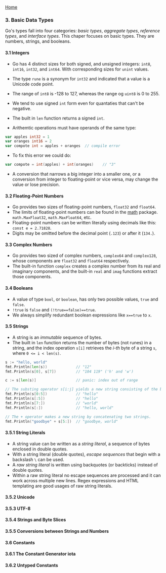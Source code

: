[Home](https://github.com/bradfield-csi-5/shane325/blob/main/prep-phase/go/notes/the_go_programming_language.md)

### 3. Basic Data Types
Go's types fall into four categories: _basic types_, _aggregate types_, _reference types_, and _interface types_. This chaper focuses on basic types. They are numbers, strings, and booleans.

#### 3.1 Integers
- Go has 4 distinct sizes for both signed, and unsigned integers: `int8`, `int16`, `int32`, and `int64`. With corresponding sizes for `unint` values.
- The type `rune` is a synonym for `int32` and indicated that a value is a Unicode code point.
- The range of `int8` is -128 to 127, whereas the range og `uint8` is 0 to 255.
- We tend to use signed `int` form even for quantaties that can't be negative.
- The built in `len` function returns a signed `int`.

- Arithemtic operations must have operands of the same type:

```go
var apples int32 = 1
var oranges int16 = 2
var compote int = apples + oranges  // compile error
```

- To fix this error we could do:

```go
var compote = int(apples) + int(oranges)    // "3"
```

- A conversion that narrows a big integer into a smaller one, or a conversion from integer to floating-point or vice versa, may change the value or lose precision.

#### 3.2 Floating-Point Numbers
- Go provides two sizes of floating-point numbers, `float32` and `float64`.
- The limits of floating-point numbers can be found in the [math](https://pkg.go.dev/math) package. `math.MaxFloat32`, `math.MaxFloat64`, etc.
- Floating-point numbers can be written literally using decimals like this: `const e = 2.71828`.
- Digits may be omitted before the decimal point (`.123`) or after it (`134.`).

#### 3.3 Complex Numbers
- Go provides two sized of complex numbers, `complex64` and `complex128`, whose components are `float32` and `float64` respectively.
- The built-in function `complex` creates a complex number from its real and imaginary components, and the built-in `real` and `imag` functions extract those components.

#### 3.4 Booleans
- A value of type `bool`, or `boolean`, has only two possible values, `true` and `false`.
- `!true` is `false` and `(!true==false)==true`.
- We always simplify redundant boolean expressions like `x==true` to `x`.

#### 3.5 Strings
- A string is an *immutable* sequence of bytes.
- The built in `len` function returns the number of bytes (not runes) in a string, and the index operation `s[i]` retrieves the _i-th_ byte of a string `s`, where `0 <= i < len(s)`.

```go
s := "hello, world"
fmt.Println(len(s))             // "12"
fmt.Println(s[0], s[7])         // "104 119" ('h' and 'w')

c := s[len(s)]                  // panic: index out of range

// The substing operator s[i:j] yields a new string consisting of the bytes of the original string.
fmt.Println(s[0:5])             // "hello"
fmt.Println(s[:5])              // "hello"
fmt.Println(s[7:])              // "world"
fmt.Println(s[:])               // "hello, world"

// The + operator makes a new string by concatenating two strings.
fmt.Println("goodbye" + s[5:])  // "goodbye, world"
```

#### 3.5.1 String Literals
- A string value can be written as a _string literal_, a sequence of bytes enclosed in double quotes.
- With a string literal (double quotes), _escape sequences_ that begin with a backslash `\` can be used.
- A _raw string literal_ is written using backquotes (or backticks) instead of double quotes.
- Within a raw string literal no escape sequences are processed and it can work across multiple new lines. Regex expressions and HTML templating are good usages of raw string literals.

#### 3.5.2 Unicode

#### 3.5.3 UTF-8

#### 3.5.4 Strings and Byte Slices

#### 3.5.5 Conversions between Strings and Numbers

#### 3.6 Constants

#### 3.6.1 The Constant Generator iota

#### 3.6.2 Untyped Constants
